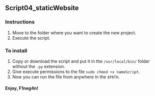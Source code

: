 ## Script04_staticWebsite
### Instructions
1. Move to the folder where you want to create the new project.
2. Execute the script.
### To install
1. Copy or download the script and put it in the `/usr/local/bin/` folder without the `.py` extension.
2. Give execute permissions to the file `sudo chmod +x nameScript`.
3. Now you can run the file from anywhere in the `$PATH`.
#### Enjoy, F1neg4n!
